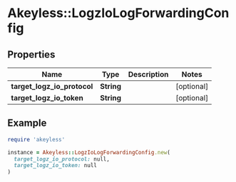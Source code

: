 # Akeyless::LogzIoLogForwardingConfig

## Properties

| Name | Type | Description | Notes |
| ---- | ---- | ----------- | ----- |
| **target_logz_io_protocol** | **String** |  | [optional] |
| **target_logz_io_token** | **String** |  | [optional] |

## Example

```ruby
require 'akeyless'

instance = Akeyless::LogzIoLogForwardingConfig.new(
  target_logz_io_protocol: null,
  target_logz_io_token: null
)
```

